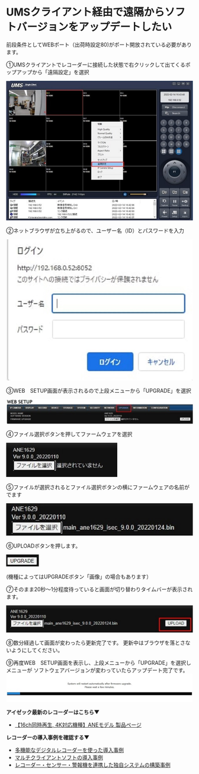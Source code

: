 # UMSクライアント経由で遠隔からソフトバージョンをアップデートしたい

前段条件としてWEBポート（出荷時設定80)がポート開放されている必要があります。

①UMSクライアントでレコーダーに接続した状態で右クリックして出てくるポップアップから「遠隔設定」を選択

![](./images/recorder-ums-update/001.jpg)

②ネットブラウザが立ち上がるので、ユーザー名（ID）とパスワードを入力

![](./images/recorder-ums-update/002.jpg)

③WEB　SETUP画面が表示されるので上段メニューから「UPGRADE」を選択

![](./images/recorder-ums-update/003.jpg)

④ファイル選択ボタンを押してファームウェアを選択

![](./images/recorder-ums-update/004.jpg)

⑤ファイルが選択されるとファイル選択ボタンの横にファームウェアの名前がでます

![](./images/recorder-ums-update/005.jpg)

⑥UPLOADボタンを押します。

![](./images/recorder-ums-update/006.jpg)

(機種によってはUPGRADEボタン「画像」の場合もあります）

⑦そのまま20秒～1分程度待っていると画面が切り替わりタイムバーが表示されます。

![](./images/recorder-ums-update/007.jpg)

⑧数分経過して画面が変わったら更新完了です。
更新中はブラウザを落とさないようにしてください。

⑨再度WEB　SETUP画面を表示し、上段メニューから「UPGRADE」を選択しメニューが
ソフトウェアバージョンが変わっていたらアップデート完了です。
![](./images/recorder-ums-update/008.jpg)

**アイゼック最新のレコーダーはこちら▼**
- [【16ch同時再生, 4K対応機種】ANEモデル 製品ページ](https://isecj.jp/recorder/recorder-ane)

**レコーダーの導入事例を確認する▼**
- [多機能なデジタルレコーダーを使った導入事例](https://isecj.jp/case/security-enhancement)
- [マルチクライアントソフトの導入事例](https://isecj.jp/case/netcafe-camera)
- [レコーダー・センサー・警報機を連携した独自システムの構築事例](https://isecj.jp/case/system-design)
